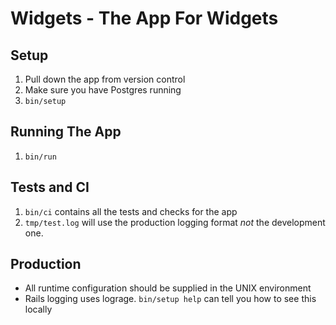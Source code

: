 # Widgets - The App For Widgets

## Setup

1. Pull down the app from version control
2. Make sure you have Postgres running
3. `bin/setup`

## Running The App

1. `bin/run`

## Tests and CI

1. `bin/ci` contains all the tests and checks for the app
2. `tmp/test.log` will use the production logging format
    *not* the development one.

## Production

* All runtime configuration should be supplied
  in the UNIX environment
* Rails logging uses lograge. `bin/setup help`
  can tell you how to see this locally
